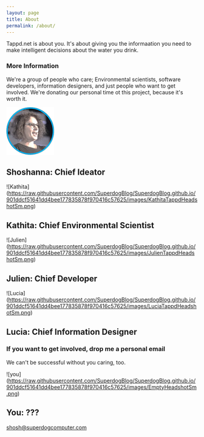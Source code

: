 ```yaml
---
layout: page
title: About
permalink: /about/
---
```


Tappd.net is about you. It's about giving you the informaation you need to make intelligent decisions about the water you drink. 

### More Information

We're a group of people who care; Environmental scientists, software developers, information designers, and just people who want to get involved. We're donating our personal time ot this project, because it's worth it.

![Shoshanna](https://raw.githubusercontent.com/SuperdogBlog/SuperdogBlog.github.io/901ddcf51641dd4bee177835878f970416c57625/images/ShosheTappdHeadshotSm.png) 
## Shoshanna: Chief Ideator

![Kathita] (https://raw.githubusercontent.com/SuperdogBlog/SuperdogBlog.github.io/901ddcf51641dd4bee177835878f970416c57625/images/KathitaTappdHeadshotSm.png) 
## Kathita: Chief Environmental Scientist

![Julien] (https://raw.githubusercontent.com/SuperdogBlog/SuperdogBlog.github.io/901ddcf51641dd4bee177835878f970416c57625/images/JulienTappdHeadshotSm.png) 
## Julien: Chief Developer

![Lucia] (https://raw.githubusercontent.com/SuperdogBlog/SuperdogBlog.github.io/901ddcf51641dd4bee177835878f970416c57625/images/LuciaTappdHeadshotSm.png) 
## Lucia: Chief Information Designer

### If you want to get involved, drop me a personal email
We can't be successful without you caring, too. 


![you] (https://raw.githubusercontent.com/SuperdogBlog/SuperdogBlog.github.io/901ddcf51641dd4bee177835878f970416c57625/images/EmptyHeadshotSm.png)
## You: ???

[shosh@superdogcomputer.com](mailto:shosh@superdogcomputer.com)

